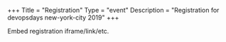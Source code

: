 +++
Title = "Registration"
Type = "event"
Description = "Registration for devopsdays new-york-city 2019"
+++

<div style="width:100%; text-align:left;">

Embed registration iframe/link/etc.
</div></div>
</div>
